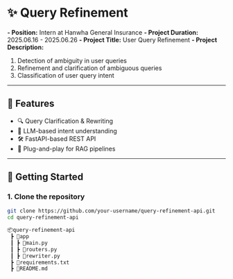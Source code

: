 # ✨ Query Refinement

**- Position:** Intern at Hanwha General Insurance
**- Project Duration:** 2025.06.16 - 2025.06.26
**- Project Title:** User Query Refinement
**- Project Description:**
1. Detection of ambiguity in user queries
2. Refinement and clarification of ambiguous queries
3. Classification of user query intent

---

## 📌 Features

- 🔍 Query Clarification & Rewriting
- 🧠 LLM-based intent understanding
- 🛠️ FastAPI-based REST API
- 🚀 Plug-and-play for RAG pipelines

---

## 🚀 Getting Started

### 1. Clone the repository
```bash
git clone https://github.com/your-username/query-refinement-api.git
cd query-refinement-api

📦query-refinement-api
 ┣ 📂app
 ┃ ┣ 📜main.py
 ┃ ┣ 📜routers.py
 ┃ ┣ 📜rewriter.py
 ┣ 📜requirements.txt
 ┣ 📜README.md

